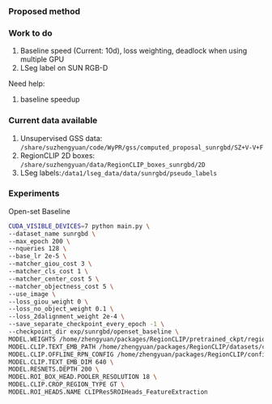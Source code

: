 ### Proposed method


### Work to do

1. Baseline speed (Current: 10d), loss weighting, deadlock when using multiple GPU
2. LSeg label on SUN RGB-D

Need help: 
1. baseline speedup

### Current data available

1. Unsupervised GSS data: `/share/suzhengyuan/code/WyPR/gss/computed_proposal_sunrgbd/SZ+V-V+F`
2. RegionCLIP 2D boxes: `/share/suzhengyuan/data/RegionCLIP_boxes_sunrgbd/2D`
3. LSeg labels:`/data1/lseg_data/data/sunrgbd/pseudo_labels`



### Experiments

Open-set Baseline

```bash
CUDA_VISIBLE_DEVICES=7 python main.py \
--dataset_name sunrgbd \
--max_epoch 200 \
--nqueries 128 \
--base_lr 2e-5 \
--matcher_giou_cost 3 \
--matcher_cls_cost 1 \
--matcher_center_cost 5 \
--matcher_objectness_cost 5 \
--use_image \
--loss_giou_weight 0 \
--loss_no_object_weight 0.1 \
--loss_2dalignment_weight 2e-4 \
--save_separate_checkpoint_every_epoch -1 \
--checkpoint_dir exp/sunrgbd/openset_baseline \
MODEL.WEIGHTS /home/zhengyuan/packages/RegionCLIP/pretrained_ckpt/regionclip/regionclip_pretrained-cc_rn50x4.pth \
MODEL.CLIP.TEXT_EMB_PATH /home/zhengyuan/packages/RegionCLIP/datasets/custom_concepts/concepts_sunrgbd.pth \
MODEL.CLIP.OFFLINE_RPN_CONFIG /home/zhengyuan/packages/RegionCLIP/configs/LVISv1-InstanceSegmentation/mask_rcnn_R_50_FPN_1x.yaml \
MODEL.CLIP.TEXT_EMB_DIM 640 \
MODEL.RESNETS.DEPTH 200 \
MODEL.ROI_BOX_HEAD.POOLER_RESOLUTION 18 \
MODEL.CLIP.CROP_REGION_TYPE GT \
MODEL.ROI_HEADS.NAME CLIPRes5ROIHeads_FeatureExtraction
```